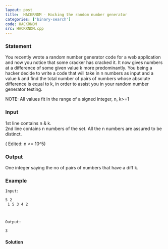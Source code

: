 ```yaml
---
layout: post
title:  HACKRNDM - Hacking the random number generator
categories: ['binary-search']
code: HACKRNDM
src: HACKRNDM.cpp
---
```


### **Statement**

You recently wrote a random number generator code for a web application and
now you notice that some cracker has cracked it. It now gives numbers at a
difference of some given value k more predominantly. You being a hacker decide
to write a code that will take in n numbers as input and a value k and find
the total number of pairs of numbers whose absolute difference is equal to k,
in order to assist you in your random number generator testing.

NOTE: All values fit in the range of a signed integer, n, k>=1

### Input

1st line contains n & k.  
2nd line contains n numbers of the set. All the n numbers are assured to be
distinct.

( Edited: n  <= 10^5)

### Output

One integer saying the no of pairs of numbers that have a diff k.

### Example

    
    
    Input:
    5 2  
     1 5 3 4 2
    
    Output:
    3



#### **Solution**



